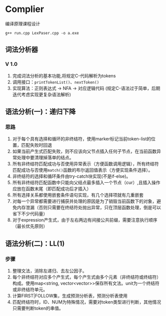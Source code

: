 # Complier
编译原理课程设计

`g++ run.cpp LexPaser.cpp -o a.exe`

## 词法分析器
### V 1.0
1. 完成词法分析的基本功能,将规定C-代码解析为tokens
2. 调用接口：`printTokenList()`、`nextToken()`
3. 实现算法：正则表达式 -> NFA -> 对应逻辑代码 (规定C-语法过于简单，后期迭代考虑实现更复杂语法解析)

## 语法分析(一)：递归下降
### 思路
1. 对于每个具有选择和循环的非终结符，使用marker标记当前token-list的位置，匹配失败时回退
2. 如果当前产生式匹配失败，则不应该向父节点插入任何子节点，在当前函数异常处理中要清理掉落单的结点。
3. 所有非终结符匹配成功与否使用异常表示（方便函数调用逻辑），所有终结符匹配成功与否使用`match()`函数的布尔返回值表示（方便实现条件选择）。
4. 非终结符的选择和循环条件由try-catch块实现(不是if-else)。
5. 所有非终结符匹配函数中只能向父结点最多插入一个节点（cur）,且插入操作应放在函数末尾（即匹配成功后才插入）
6. 所有选择关系都使用嵌套条件语句实现，有几个选择项就有几重嵌套
7. 对每一个异常都需要进行捕获并处理的原因是为了销毁当前函数下的对象，避免内存泄漏（否则只需要在终结符处抛出异常，只在顶层函数处理，倒是可以省下不少代码量）
8. 对于expression产生式，由于左右两边有间接公共前缀，需要注意执行顺序（最长优先原则）

## 语法分析(二)：LL(1)
### 步骤
1. 整理文法，消除左递归、去左公因子。
2. 每个非终结符对应多个产生式，每个产生式由多个元素（非终结符或终结符）构成。使用map<string, vector<vector<unit>>>保存所有文法。unit为一个终结符或非终结符单元。
3. 计算FIRST|FOLLOW集，生成预测分析表，预测分析表使用
4. 匹配终结符时，ID、NUM为特殊情况，需要对token类型进行判断，其他情况只需要判断token的串值。
